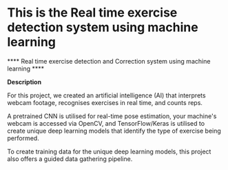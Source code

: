 This is the Real time exercise detection system using machine learning 
=======
**** Real time exercise detection and Correction system using machine learning  ****

 **Description**

For this project, we created an artificial intelligence (AI) that interprets webcam footage, recognises exercises in real time, and counts reps.

A pretrained CNN is utilised for real-time pose estimation, your machine's webcam is accessed via OpenCV, and TensorFlow/Keras is utilised to create unique deep learning models that identify the type of exercise being performed.

To create training data for the unique deep learning models, this project also offers a guided data gathering pipeline.
 

